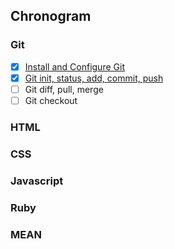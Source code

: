 ## Chronogram

### Git
- [x] [Install and Configure Git](http://danilovaz.github.io/2015/02/02/instalando-git-no-windows.html)
- [x] [Git init, status, add, commit, push](http://danilovaz.github.io/2015/02/03/criando-repositorio-git.html)
- [ ] Git diff, pull, merge
- [ ] Git checkout

### HTML


### CSS


### Javascript


### Ruby


### MEAN
